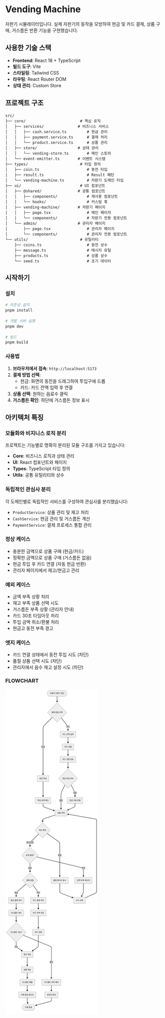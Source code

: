 # Vending Machine

자판기 시뮬레이터입니다. 실제 자판기의 동작을 모방하여 현금 및 카드 결제, 상품 구매, 거스름돈 반환 기능을 구현했습니다.

## 사용한 기술 스택

- **Frontend**: React 18 + TypeScript
- **빌드 도구**: Vite
- **스타일링**: Tailwind CSS
- **라우팅**: React Router DOM
- **상태 관리**: Custom Store

## 프로젝트 구조

```
src/
├── core/                        # 핵심 로직
│   ├── services/               # 비즈니스 서비스
│   │   ├── cash.service.ts         # 현금 관리
│   │   ├── payment.service.ts      # 결제 처리
│   │   └── product.service.ts      # 상품 관리
│   ├── store/                  # 상태 관리
│   │   └── vending-store.ts        # 메인 스토어
│   └── event-emitter.ts        # 이벤트 시스템
├── types/                       # 타입 정의
│   ├── coin.ts                     # 동전 타입
│   ├── result.ts                   # Result 패턴
│   └── vending-machine.ts          # 자판기 도메인 타입
├── ui/                          # UI 컴포넌트
│   ├── @shared/                # 공통 컴포넌트
│   │   ├── components/             # 재사용 컴포넌트
│   │   └── hooks/                  # 커스텀 훅
│   ├── vending-machine/        # 자판기 페이지
│   │   ├── page.tsx                # 메인 페이지
│   │   └── components/             # 자판기 전용 컴포넌트
│   └── admin/                  # 관리자 페이지
│       ├── page.tsx                # 관리자 페이지
│       └── components/             # 관리자 전용 컴포넌트
└── utils/                       # 유틸리티
    ├── coins.ts                    # 동전 상수
    ├── message.ts                  # 메시지 유틸
    ├── products.ts                 # 상품 상수
    └── seed.ts                     # 초기 데이터
```

## 시작하기

### 설치

```bash
# 의존성 설치
pnpm install

# 개발 서버 실행
pnpm dev

# 빌드
pnpm build
```

### 사용법

1. **브라우저에서 접속**: `http://localhost:5173`
2. **결제 방법 선택**:
   - 현금: 화면의 동전을 드래그하여 투입구에 드롭
   - 카드: 카드 잔액 입력 후 연결
3. **상품 선택**: 원하는 음료수 클릭
4. **거스름돈 확인**: 하단에 거스름돈 정보 표시

## 아키텍처 특징

### 모듈화와 비지니스 로직 분리
프로젝트는 기능별로 명확히 분리된 모듈 구조를 가지고 있습니다:

- **Core**: 비즈니스 로직과 상태 관리
- **UI**: React 컴포넌트와 페이지
- **Types**: TypeScript 타입 정의
- **Utils**: 공통 유틸리티와 상수

### 독립적인 관심사 분리
각 도메인별로 독립적인 서비스를 구성하여 관심사를 분리했습니다:

- `ProductService`: 상품 관리 및 재고 처리
- `CashService`: 현금 관리 및 거스름돈 계산
- `PaymentService`: 결제 프로세스 통합 관리

### 정상 케이스
- 충분한 금액으로 상품 구매 (현금/카드)
- 정확한 금액으로 상품 구매 (거스름돈 없음)
- 현금 투입 후 카드 연결 (자동 현금 반환)
- 관리자 페이지에서 재고/현금고 관리

### 예외 케이스
- 금액 부족 상황 처리
- 재고 부족 상품 선택 시도
- 거스름돈 부족 상황 (관리자 안내)
- 카드 30초 타임아웃 처리
- 투입 금액 취소/환불 처리
- 현금고 동전 부족 경고

### 엣지 케이스
- 카드 연결 상태에서 동전 투입 시도 (차단)
- 품절 상품 선택 시도 (차단)
- 관리자에서 음수 재고 설정 시도 (차단)

### FLOWCHART
![스마트 자판기 플로우차트](./docs/flowchart.png)